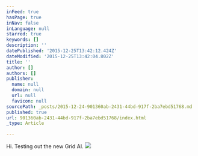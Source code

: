 ```yaml
---
inFeed: true
hasPage: true
inNav: false
inLanguage: null
starred: true
keywords: []
description: ''
datePublished: '2015-12-25T13:42:12.424Z'
dateModified: '2015-12-25T13:42:04.802Z'
title: ''
author: []
authors: []
publisher:
  name: null
  domain: null
  url: null
  favicon: null
sourcePath: _posts/2015-12-24-901360ab-2431-44bd-917f-2ba7ebd51768.md
published: true
url: 901360ab-2431-44bd-917f-2ba7ebd51768/index.html
_type: Article

---
```

Hi.  Testing out the new Grid AI.
![](https://the-grid-user-content.s3-us-west-2.amazonaws.com/9e38d46f-0650-44a2-923a-4f461a839ddd.jpg)